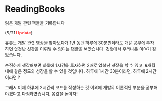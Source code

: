 # ReadingBooks

읽은 개발 관련 책들을 기록합니다.


(5/21 <span style="color:red;">Update</span>)

유튜브 개발 관련 영상을 찾아보다가 1년 동안 하루에 30분만이라도 개발 공부에 투자하면 엄청난 성장을 이뤄낼 수 있다는 댓글을 보았습니다. 경험에서 우러나온 이야기 같았습니다. 

순진하게 생각해보면 하루에 1시간을 투자하면 2배로 엄청난 성장을 할 수 있고, 6개월 내에 같은 정도의 성장을 할 수 있을 것입니다. 하루에 1시간 30분이라면, 하루에 2시간이라면 ?

그래서 이제 하루에 2시간씩 코드를 작성하는 것 이외에 개발의 이론적인 부분을 공부해야겠다고 다짐하였습니다. 몸값을 높이자!